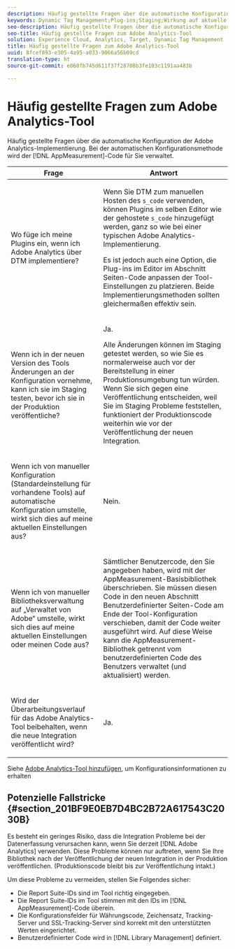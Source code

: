 ```yaml
---
description: Häufig gestellte Fragen über die automatische Konfiguration der Adobe Analytics-Implementierung. Bei der automatischen Konfigurationsmethode wird der AppMeasurement-Code für Sie verwaltet.
keywords: Dynamic Tag Management;Plug-ins;Staging;Wirkung auf aktuelle Einstellungen;Überarbeitungsverlauf;Potenzielle Fallstricke;Report Suite-ID;Währungscode;Tracking-Server;SSL-Tracking-Server;benutzerdefinierter Code;Bibliotheksverwaltung
seo-description: Häufig gestellte Fragen über die automatische Konfiguration der Adobe Analytics-Implementierung. Bei der automatischen Konfigurationsmethode wird der AppMeasurement-Code für Sie verwaltet.
seo-title: Häufig gestellte Fragen zum Adobe Analytics-Tool
solution: Experience Cloud, Analytics, Target, Dynamic Tag Management
title: Häufig gestellte Fragen zum Adobe Analytics-Tool
uuid: 8fcef893-e305-4a95-a033-9066a56b09cd
translation-type: ht
source-git-commit: e060fb745d611f37f28708b3fe103c1191aa483b

---
```



# Häufig gestellte Fragen zum Adobe Analytics-Tool

Häufig gestellte Fragen über die automatische Konfiguration der Adobe Analytics-Implementierung. Bei der automatischen Konfigurationsmethode wird der [!DNL AppMeasurement]-Code für Sie verwaltet.

<table id="table_A50D00E2C47A473B92DA800FB08FE640"> 
 <thead> 
  <tr> 
   <th colname="col1" class="entry"> Frage </th> 
   <th colname="col2" class="entry"> Antwort </th> 
  </tr> 
 </thead>
 <tbody> 
  <tr> 
   <td colname="col1"> <p> Wo füge ich meine Plugins ein, wenn ich Adobe Analytics über DTM implementiere? </p> </td> 
   <td colname="col2"> <p> Wenn Sie DTM zum manuellen Hosten des <code>s_code</code> verwenden, können Plugins im selben Editor wie der gehostete <code>s_code</code> hinzugefügt werden, ganz so wie bei einer typischen Adobe Analytics-Implementierung. </p> <p>Es ist jedoch auch eine Option, die Plug-ins im Editor im Abschnitt <span class="term">Seiten-Code anpassen</span> der Tool-Einstellungen zu platzieren. Beide Implementierungsmethoden sollten gleichermaßen effektiv sein. </p> </td> 
  </tr> 
  <tr> 
   <td colname="col1"> <p>Wenn ich in der neuen Version des Tools Änderungen an der Konfiguration vornehme, kann ich sie im Staging testen, bevor ich sie in der Produktion veröffentliche? </p> </td> 
   <td colname="col2"> <p>Ja. </p> <p>Alle Änderungen können im Staging getestet werden, so wie Sie es normalerweise auch vor der Bereitstellung in einer Produktionsumgebung tun würden. Wenn Sie sich gegen eine Veröffentlichung entscheiden, weil Sie im Staging Probleme feststellen, funktioniert der Produktionscode weiterhin wie vor der Veröffentlichung der neuen Integration. </p> </td> 
  </tr> 
  <tr> 
   <td colname="col1"> <p>Wenn ich von manueller Konfiguration (Standardeinstellung für vorhandene Tools) auf automatische Konfiguration umstelle, wirkt sich dies auf meine aktuellen Einstellungen aus? </p> </td> 
   <td colname="col2"> <p>Nein. </p> </td> 
  </tr> 
  <tr> 
   <td colname="col1"> <p>Wenn ich von manueller Bibliotheksverwaltung auf „Verwaltet von Adobe“ umstelle, wirkt sich dies auf meine aktuellen Einstellungen oder meinen Code aus? </p> </td> 
   <td colname="col2"> <p>Sämtlicher Benutzercode, den Sie angegeben haben, wird mit der <span class="keyword">AppMeasurement</span>-Basisbibliothek überschrieben. Sie müssen diesen Code in den neuen Abschnitt <span class="wintitle">Benutzerdefinierter Seiten-Code</span> am Ende der Tool-Konfiguration verschieben, damit der Code weiter ausgeführt wird. Auf diese Weise kann die <span class="keyword">AppMeasurement</span>-Bibliothek getrennt vom benutzerdefinierten Code des Benutzers verwaltet (und aktualisiert) werden. </p> </td> 
  </tr> 
  <tr> 
   <td colname="col1"> <p>Wird der Überarbeitungsverlauf für das <span class="keyword">Adobe Analytics</span>-Tool beibehalten, wenn die neue Integration veröffentlicht wird? </p> </td> 
   <td colname="col2"> <p>Ja. </p> </td> 
  </tr> 
 </tbody> 
</table>

Siehe [Adobe Analytics-Tool hinzufügen](../../../implement/c-implement-with-dtm/c-aa-tool/analytics-dtm.md#concept_FBA6679A0B79490F8296437F11E5E4F8), um Konfigurationsinformationen zu erhalten

## Potenzielle Fallstricke {#section_201BF9E0EB7D4BC2B72A617543C2030B}

Es besteht ein geringes Risiko, dass die Integration Probleme bei der Datenerfassung verursachen kann, wenn Sie derzeit [!DNL Adobe Analytics] verwenden. Diese Probleme können nur auftreten, wenn Sie Ihre Bibliothek nach der Veröffentlichung der neuen Integration in der Produktion veröffentlichen. (Produktionscode bleibt bis zur Veröffentlichung intakt.)

Um diese Probleme zu vermeiden, stellen Sie Folgendes sicher:

* Die Report Suite-IDs sind im Tool richtig eingegeben.
* Die Report Suite-IDs im Tool stimmen mit den IDs im [!DNL AppMeasurement]-Code überein.
* Die Konfigurationsfelder für Währungscode, Zeichensatz, Tracking-Server und SSL-Tracking-Server sind korrekt mit den unterstützten Werten eingerichtet.
* Benutzerdefinierter Code wird in [!DNL Library Management] definiert.

